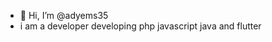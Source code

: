 - 👋 Hi, I’m @adyems35
- i am a developer developing php javascript java and flutter

<!---
adyems35/adyems35 is a ✨ special ✨ repository because its `README.md` (this file) appears on your GitHub profile.
You can click the Preview link to take a look at your changes.
--->
